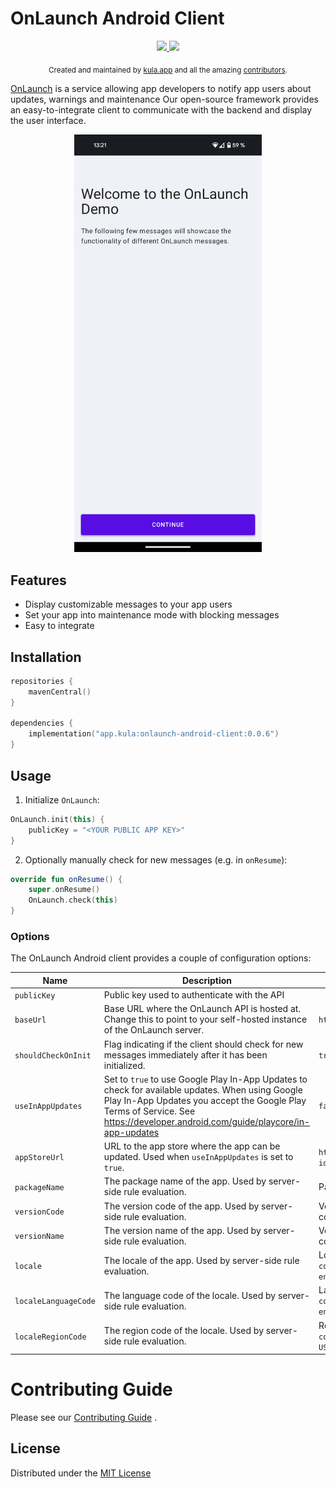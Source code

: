 # OnLaunch Android Client

<p align="center">
  <a href="https://github.com/kula-app/OnLaunch-Android-Client/releases">
    <img src="https://img.shields.io/github/release/kula-app/onlaunch-android-client.svg"/>
  </a>
  <a href="https://github.com/kula-app/OnLaunch-Android-Client/blob/master/LICENSE">
    <img src="https://img.shields.io/github/license/kula-app/OnLaunch-Android-Client.svg"/>
  </a>
</p>

<p align="center">
    <sub>Created and maintained by <a href="https://kula.app">kula.app</a> and all the amazing <a href="https://github.com/kula-app/OnLaunch-Android-Client/graphs/contributors">contributors</a>.</sub>
</p>

[OnLaunch](https://github.com/kula-app/OnLaunch) is a service allowing app developers to notify app
users about updates, warnings and maintenance
Our open-source framework provides an easy-to-integrate client to communicate with the backend and
display the user interface.

<p align="center">
  <img src="/docs/android_onlaunch_example.png" alt="OnLaunch Android" width="300"/>
</p>

## Features

- Display customizable messages to your app users
- Set your app into maintenance mode with blocking messages
- Easy to integrate

## Installation

```kotlin
repositories {
    mavenCentral()
}

dependencies {
    implementation("app.kula:onlaunch-android-client:0.0.6")
}
```

## Usage

1. Initialize `OnLaunch`:

```kotlin
OnLaunch.init(this) {
    publicKey = "<YOUR PUBLIC APP KEY>"
}
```

2. Optionally manually check for new messages (e.g. in `onResume`):

```kotlin
override fun onResume() {
    super.onResume()
    OnLaunch.check(this)
}
```

### Options

The OnLaunch Android client provides a couple of configuration options:

| Name                 | Description                                                                                                                                                                                                                        | Default                                                                      |
| -------------------- | ---------------------------------------------------------------------------------------------------------------------------------------------------------------------------------------------------------------------------------- | ---------------------------------------------------------------------------- |
| `publicKey`          | Public key used to authenticate with the API                                                                                                                                                                                       |                                                                              |
| `baseUrl`            | Base URL where the OnLaunch API is hosted at. Change this to point to your self-hosted instance of the OnLaunch server.                                                                                                            | `https://onlaunch.kula.app/api/`                                             |
| `shouldCheckOnInit`  | Flag indicating if the client should check for new messages immediately after it has been initialized.                                                                                                                             | `true`                                                                       |
| `useInAppUpdates`    | Set to `true` to use Google Play In-App Updates to check for available updates. When using Google Play In-App Updates you accept the Google Play Terms of Service. See https://developer.android.com/guide/playcore/in-app-updates | `false`                                                                      |
| `appStoreUrl`        | URL to the app store where the app can be updated. Used when `useInAppUpdates` is set to `true`.                                                                                                                                   | `https://play.google.com/store/apps/details?id=<PACKAGE_NAME>`               |
| `packageName`        | The package name of the app. Used by server-side rule evaluation.                                                                                                                                                                  | Package name defined in the context                                          |
| `versionCode`        | The version code of the app. Used by server-side rule evaluation.                                                                                                                                                                  | Version code defined in the package manager context                          |
| `versionName`        | The version name of the app. Used by server-side rule evaluation.                                                                                                                                                                  | Version name defined in the package manager context                          |
| `locale`             | The locale of the app. Used by server-side rule evaluation.                                                                                                                                                                        | Locale defined in `context.resources.configuration.locale`, i.e. `en_US`     |
| `localeLanguageCode` | The language code of the locale. Used by server-side rule evaluation.                                                                                                                                                              | Language code defined in `context.resources.configuration.locale`, i.e. `en` |
| `localeRegionCode`   | The region code of the locale. Used by server-side rule evaluation.                                                                                                                                                                | Region code defined in `context.resources.configuration.locale`, i.e. `US`   |

# Contributing Guide

Please see
our [Contributing Guide](https://github.com/kula-app/OnLaunch-Android-Client/blob/main/CONTRIBUTING.md)
.

## License

Distributed under
the [MIT License](https://github.com/kula-app/OnLaunch-Android-Client/blob/main/LICENSE)
